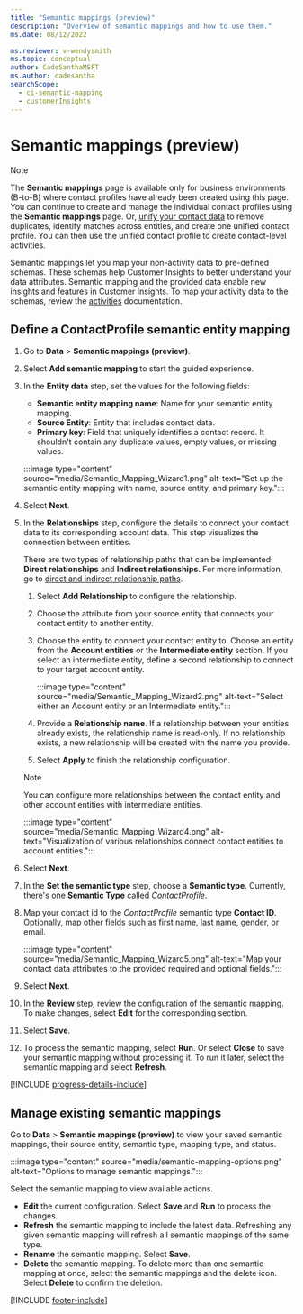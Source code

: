 ```yaml
---
title: "Semantic mappings (preview)"
description: "Overview of semantic mappings and how to use them." 
ms.date: 08/12/2022

ms.reviewer: v-wendysmith
ms.topic: conceptual
author: CadeSanthaMSFT
ms.author: cadesantha
searchScope: 
  - ci-semantic-mapping
  - customerInsights
---
```


# Semantic mappings (preview)

> [!NOTE]
> The **Semantic mappings** page is available only for business environments (B-to-B) where contact profiles have already been created using this page. You can continue to create and manage the individual contact profiles using the **Semantic mappings** page. Or, [unify your contact data](data-unification-contacts.md) to remove duplicates, identify matches across entities, and create one unified contact profile. You can then use the unified contact profile to create contact-level activities.

Semantic mappings let you map your non-activity data to pre-defined schemas. These schemas help Customer Insights to better understand your data attributes. Semantic mapping and the provided data enable new insights and features in Customer Insights. To map your activity data to the schemas, review the [activities](activities.md) documentation.

## Define a ContactProfile semantic entity mapping

1. Go to **Data** > **Semantic mappings (preview)**.

1. Select **Add semantic mapping** to start the guided experience.

1. In the **Entity data** step, set the values for the following fields:

   - **Semantic entity mapping name**: Name for your semantic entity mapping.
   - **Source Entity**: Entity that includes contact data.
   - **Primary key**: Field that uniquely identifies a contact record. It shouldn't contain any duplicate values, empty values, or missing values.

   :::image type="content" source="media/Semantic_Mapping_Wizard1.png" alt-text="Set up the semantic entity mapping with name, source entity, and primary key.":::

1. Select **Next**.

1. In the **Relationships** step, configure the details to connect your contact data to its corresponding account data. This step visualizes the connection between entities.  

   There are two types of relationship paths that can be implemented: **Direct relationships** and **Indirect relationships**. For more information, go to [direct and indirect relationship paths](relationships.md#relationship-paths).

   1. Select **Add Relationship** to configure the relationship.
   1. Choose the attribute from your source entity that connects your contact entity to another entity.
   1. Choose the entity to connect your contact entity to. Choose an entity from the **Account entities** or the **Intermediate entity** section. If you select an intermediate entity, define a second relationship to connect to your target account entity.

      :::image type="content" source="media/Semantic_Mapping_Wizard2.png" alt-text="Select either an Account entity or an Intermediate entity.":::

   1. Provide a **Relationship name**. If a relationship between your entities already exists, the relationship name is read-only. If no relationship exists, a new relationship will be created with the name you provide.
   1. Select **Apply** to finish the relationship configuration.

   > [!NOTE]
   > You can configure more relationships between the contact entity and other account entities with intermediate entities.
   
     :::image type="content" source="media/Semantic_Mapping_Wizard4.png" alt-text="Visualization of various relationships connect contact entities to account entities.":::

1. Select **Next**.

1. In the **Set the semantic type** step, choose a **Semantic type**. Currently, there's one **Semantic Type** called *ContactProfile*.

1. Map your contact id to the *ContactProfile* semantic type **Contact ID**. Optionally, map other fields such as first name, last name, gender, or email.

   :::image type="content" source="media/Semantic_Mapping_Wizard5.png" alt-text="Map your contact data attributes to the provided required and optional fields.":::

1. Select **Next**.

1. In the **Review** step, review the configuration of the semantic mapping. To make changes, select **Edit** for the corresponding section.

1. Select **Save**.

1. To process the semantic mapping, select **Run**. Or select **Close** to save your semantic mapping without processing it. To run it later, select the semantic mapping and select **Refresh**.

[!INCLUDE [progress-details-include](includes/progress-details-pane.md)]

## Manage existing semantic mappings

Go to **Data** > **Semantic mappings (preview)** to view your saved semantic mappings, their source entity, semantic type, mapping type, and status.

:::image type="content" source="media/semantic-mapping-options.png" alt-text="Options to manage semantic mappings.":::

Select the semantic mapping to view available actions.
- **Edit** the current configuration. Select **Save** and **Run** to process the changes.
- **Refresh** the semantic mapping to include the latest data. Refreshing any given semantic mapping will refresh all semantic mappings of the same type.
- **Rename** the semantic mapping. Select **Save**.
- **Delete** the semantic mapping. To delete more than one semantic mapping at once, select the semantic mappings and the delete icon. Select **Delete** to confirm the deletion.

[!INCLUDE [footer-include](includes/footer-banner.md)]
